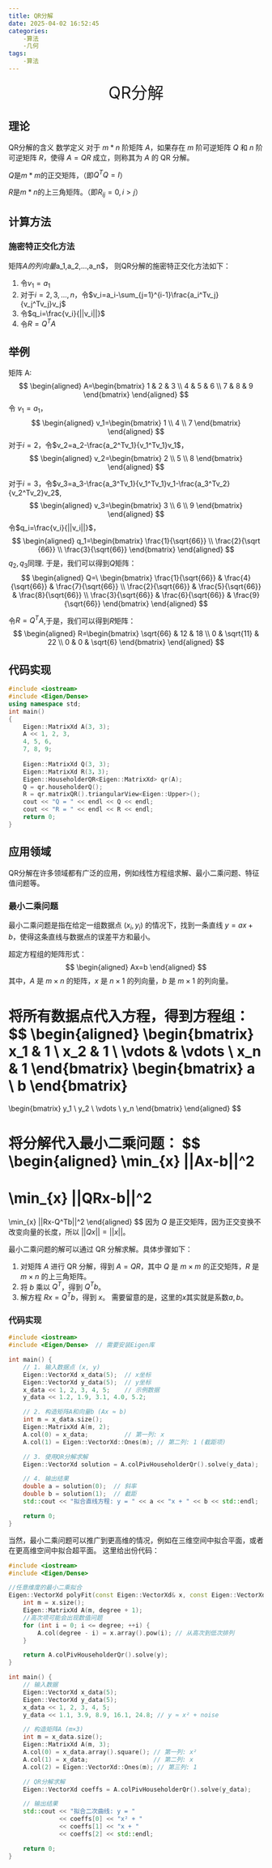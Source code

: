 ```yaml
---
title: QR分解
date: 2025-04-02 16:52:45
categories:
    -算法
	-几何
tags:
    -算法
---
```


<div align='center' ><font size=6>QR分解</font></div>

## 理论

QR分解的含义
数学定义
对于 $m*n$ 阶矩阵 $A$，如果存在 $m$ 阶可逆矩阵 $Q$ 和 $n$ 阶可逆矩阵 $R$，使得 $A=QR$ 成立，则称其为 $A$ 的 QR 分解。

$Q$是$m*m$的正交矩阵，（即$Q^TQ=I$）

$R$是$m*n$的上三角矩阵。（即$R_{ij}=0,i>j$）

## 计算方法

### 施密特正交化方法
矩阵$A$$的列向量$a_1,a_2,...,a_n$，
则QR分解的施密特正交化方法如下：
1. 令$v_1=a_1$
2. 对于$i=2,3,...,n$，令$v_i=a_i-\sum_{j=1}^{i-1}\frac{a_i^Tv_j}{v_j^Tv_j}v_j$
3. 令$q_i=\frac{v_i}{||v_i||}$
4. 令$R=Q^TA$

## 举例
矩阵 A:
$$
\begin{aligned}
A=\begin{bmatrix}
1 & 2 & 3 \\
4 & 5 & 6 \\
7 & 8 & 9
\end{bmatrix}
\end{aligned}
$$
令 $v_1=a_1$，
$$
\begin{aligned}
v_1=\begin{bmatrix}
1 \\
4 \\
7
\end{bmatrix}
\end{aligned}
$$
对于$i=2$，令$v_2=a_2-\frac{a_2^Tv_1}{v_1^Tv_1}v_1$，
$$
\begin{aligned}
v_2=\begin{bmatrix}
2 \\
5 \\
8
\end{bmatrix}
\end{aligned}
$$

对于$i=3$，令$v_3=a_3-\frac{a_3^Tv_1}{v_1^Tv_1}v_1-\frac{a_3^Tv_2}{v_2^Tv_2}v_2$,
$$
\begin{aligned}
v_3=\begin{bmatrix}
3 \\
6 \\
9
\end{bmatrix}
\end{aligned}
$$
令$q_i=\frac{v_i}{||v_i||}$，
$$
\begin{aligned}
q_1=\begin{bmatrix}
\frac{1}{\sqrt{66}} \\
\frac{2}{\sqrt
{66}} \\
\frac{3}{\sqrt{66}}
\end{bmatrix}
\end{aligned}
$$
$q_2,q_3$同理.
于是，我们可以得到$Q$矩阵：
$$
\begin{aligned}
Q=\
\begin{bmatrix}
\frac{1}{\sqrt{66}} & \frac{4}{\sqrt{66}} & \frac{7}{\sqrt{66}} \\
\frac{2}{\sqrt{66}} & \frac{5}{\sqrt{66}} & \frac{8}{\sqrt{66}} \\
\frac{3}{\sqrt{66}} & \frac{6}{\sqrt{66}} & \frac{9}{\sqrt{66}}
\end{bmatrix}
\end{aligned}
$$

令$R=Q^TA$,于是，我们可以得到$R$矩阵：
$$
\begin{aligned}
R=\begin{bmatrix}
\sqrt{66} & 12 & 18 \\
0 & \sqrt{11} & 22 \\
0 & 0 & \sqrt{6}
\end{bmatrix}
\end{aligned}
$$

## 代码实现
```c++
#include <iostream>
#include <Eigen/Dense>
using namespace std;
int main()
{
    Eigen::MatrixXd A(3, 3);
    A << 1, 2, 3,
    4, 5, 6,
    7, 8, 9;
    
    Eigen::MatrixXd Q(3, 3);
    Eigen::MatrixXd R(3，3);
    Eigen::HouseholderQR<Eigen::MatrixXd> qr(A);
    Q = qr.householderQ();
    R = qr.matrixQR().triangularView<Eigen::Upper>();
    cout << "Q = " << endl << Q << endl;
    cout << "R = " << endl << R << endl;
    return 0;
}
```

## 应用领域
QR分解在许多领域都有广泛的应用，例如线性方程组求解、最小二乘问题、特征值问题等。

### 最小二乘问题

最小二乘问题是指在给定一组数据点 $(x_i, y_i)$ 的情况下，找到一条直线 $y = ax + b$，使得这条直线与数据点的误差平方和最小。

超定方程组的矩阵形式：
$$
\begin{aligned}
Ax=b
\end{aligned}
$$
其中，$A$ 是 $m \times n$ 的矩阵，$x$ 是 $n \times 1$ 的列向量，$b$ 是 $m \times 1$ 的列向量。

将所有数据点代入方程，得到方程组：
$$
\begin{aligned}
\begin{bmatrix}
x_1 & 1 \\
x_2 & 1 \\
\vdots & \vdots \\
x_n & 1
\end{bmatrix}
\begin{bmatrix}
a \\
b
\end{bmatrix}
=
\begin{bmatrix}
y_1 \\
y_2 \\
\vdots \\
y_n
\end{bmatrix}
\end{aligned}
$$

将分解代入最小二乘问题：
$$
\begin{aligned}
\min_{x} ||Ax-b||^2
=
\min_{x} ||QRx-b||^2
=
\min_{x} ||Rx-Q^Tb||^2
\end{aligned}
$$
因为 $Q$ 是正交矩阵，因为正交变换不改变向量的长度，所以 $||Qx|| = ||x||$。



最小二乘问题的解可以通过 QR 分解求解。具体步骤如下：
1. 对矩阵 $A$ 进行 QR 分解，得到 $A = QR$，其中 $Q$ 是 $m \times m$ 的正交矩阵，$R$ 是 $m \times n$ 的上三角矩阵。
2. 将 $b$ 乘以 $Q^T$，得到 $Q^Tb$。
3. 解方程 $Rx = Q^Tb$，得到 $x$。
需要留意的是，这里的$x$其实就是系数$a,b$。

### 代码实现
```c++
#include <iostream>
#include <Eigen/Dense>  // 需要安装Eigen库

int main() {
    // 1. 输入数据点 (x, y)
    Eigen::VectorXd x_data(5);  // x坐标
    Eigen::VectorXd y_data(5);  // y坐标
    x_data << 1, 2, 3, 4, 5;    // 示例数据
    y_data << 1.2, 1.9, 3.1, 4.0, 5.2;

    // 2. 构造矩阵A和向量b (Ax ≈ b)
    int m = x_data.size();
    Eigen::MatrixXd A(m, 2);
    A.col(0) = x_data;          // 第一列: x
    A.col(1) = Eigen::VectorXd::Ones(m); // 第二列: 1 (截距项)

    // 3. 使用QR分解求解
    Eigen::VectorXd solution = A.colPivHouseholderQr().solve(y_data);

    // 4. 输出结果
    double a = solution(0);  // 斜率
    double b = solution(1);  // 截距
    std::cout << "拟合直线方程: y = " << a << "x + " << b << std::endl;

    return 0;
}
```
当然，最小二乘问题可以推广到更高维的情况，例如在三维空间中拟合平面，或者在更高维空间中拟合超平面。
这里给出份代码：
```c++
#include <iostream>
#include <Eigen/Dense>

//任意维度的最小二乘拟合
Eigen::VectorXd polyFit(const Eigen::VectorXd& x, const Eigen::VectorXd& y, int degree) {
    int m = x.size();
    Eigen::MatrixXd A(m, degree + 1);
    //高次项可能会出现数值问题
    for (int i = 0; i <= degree; ++i) {
        A.col(degree - i) = x.array().pow(i); // 从高次到低次排列
    }

    return A.colPivHouseholderQr().solve(y);
}

int main() {
    // 输入数据
    Eigen::VectorXd x_data(5);
    Eigen::VectorXd y_data(5);
    x_data << 1, 2, 3, 4, 5;
    y_data << 1.1, 3.9, 8.9, 16.1, 24.8; // y ≈ x² + noise

    // 构造矩阵A (m×3)
    int m = x_data.size();
    Eigen::MatrixXd A(m, 3);
    A.col(0) = x_data.array().square(); // 第一列: x²
    A.col(1) = x_data;                  // 第二列: x
    A.col(2) = Eigen::VectorXd::Ones(m); // 第三列: 1

    // QR分解求解
    Eigen::VectorXd coeffs = A.colPivHouseholderQr().solve(y_data);

    // 输出结果
    std::cout << "拟合二次曲线: y = " 
              << coeffs[0] << "x² + " 
              << coeffs[1] << "x + " 
              << coeffs[2] << std::endl;

    return 0;
}
```